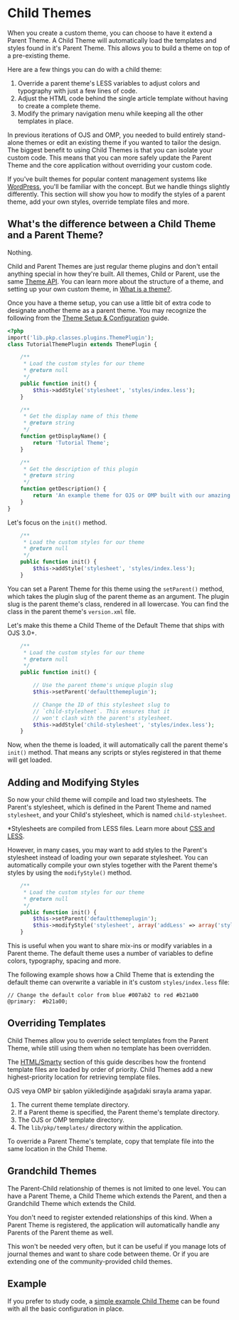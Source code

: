 # Child Themes

When you create a custom theme, you can choose to have it extend a Parent Theme. A Child Theme will automatically load the templates and styles found in it's Parent Theme. This allows you to build a theme on top of a pre-existing theme.

Here are a few things you can do with a child theme:

1. Override a parent theme's LESS variables to adjust colors and typography with just a few lines of code.
2. Adjust the HTML code behind the single article template without having to create a complete theme.
3. Modify the primary navigation menu while keeping all the other templates in place.

In previous iterations of OJS and OMP, you needed to build entirely stand-alone themes or edit an existing theme if you wanted to tailor the design. The biggest benefit to using Child Themes is that you can isolate your custom code. This means that you can more safely update the Parent Theme and the core application without overriding your custom code.

If you've built themes for popular content management systems like [WordPress](https://wordpress.org/), you'll be familiar with the concept. But we handle things slightly differently. This section will show you how to modify the styles of a parent theme, add your own styles, override template files and more.

## What's the difference between a Child Theme and a Parent Theme?

Nothing.

Child and Parent Themes are just regular theme plugins and don't entail anything special in how they're built. All themes, Child or Parent, use the same [Theme API](theme-api.md). You can learn more about the structure of a theme, and setting up your own custom theme, in [What is a theme?](what-is-a-theme.md).

Once you have a theme setup, you can use a little bit of extra code to designate another theme as a parent theme. You may recognize the following from the [Theme Setup & Configuration](theme-setup.md) guide.

```php
<?php
import('lib.pkp.classes.plugins.ThemePlugin');
class TutorialThemePlugin extends ThemePlugin {

    /**
     * Load the custom styles for our theme
     * @return null
     */
    public function init() {
        $this->addStyle('stylesheet', 'styles/index.less');
    }

    /**
     * Get the display name of this theme
     * @return string
     */
    function getDisplayName() {
        return 'Tutorial Theme';
    }

    /**
     * Get the description of this plugin
     * @return string
     */
    function getDescription() {
        return 'An example theme for OJS or OMP built with our amazing documentation.';
    }
}
```

Let's focus on the `init()` method.

```php
    /**
     * Load the custom styles for our theme
     * @return null
     */
    public function init() {
        $this->addStyle('stylesheet', 'styles/index.less');
    }
```

You can set a Parent Theme for this theme using the `setParent()` method, which takes the plugin slug of the parent theme as an argument. The plugin slug is the parent theme's class, rendered in all lowercase. You can find the class in the parent theme's `version.xml` file.

Let's make this theme a Child Theme of the Default Theme that ships with OJS 3.0+.

```php
    /**
     * Load the custom styles for our theme
     * @return null
     */
    public function init() {

        // Use the parent theme's unique plugin slug
        $this->setParent('defaultthemeplugin');

        // Change the ID of this stylesheet slug to
        // `child-stylesheet`. This ensures that it
        // won't clash with the parent's stylesheet.
        $this->addStyle('child-stylesheet', 'styles/index.less');
    }
```

Now, when the theme is loaded, it will automatically call the parent theme's `init()` method. That means any scripts or styles registered in that theme will get loaded.

## Adding and Modifying Styles

So now your child theme will compile and load two stylesheets. The Parent's stylesheet, which is defined in the Parent Theme and named `stylesheet`, and your Child's stylesheet, which is named `child-stylesheet`.

*Stylesheets are compiled from LESS files. Learn more about [CSS and LESS](css-less.md).

However, in many cases, you may want to add styles to the Parent's stylesheet instead of loading your own separate stylesheet. You can automatically compile your own styles together with the Parent theme's styles by using the `modifyStyle()` method.

```php
    /**
     * Load the custom styles for our theme
     * @return null
     */
    public function init() {
        $this->setParent('defaultthemeplugin');
        $this->modifyStyle('stylesheet', array('addLess' => array('styles/index.less')));
    }
```

This is useful when you want to share mix-ins or modify variables in a Parent theme. The default theme uses a number of variables to define colors, typography, spacing and more.

The following example shows how a Child Theme that is extending the default theme can overwrite a variable in it's custom `styles/index.less` file:

```less
// Change the default color from blue #007ab2 to red #b21a00
@primary:  #b21a00;
```

## Overriding Templates

Child Themes allow you to override select templates from the Parent Theme, while still using them when no template has been overridden.

The [HTML/Smarty](html-smarty.md) section of this guide describes how the frontend template files are loaded by order of priority. Child Themes add a new highest-priority location for retrieving template files.

OJS veya OMP bir şablon yüklediğinde aşağıdaki sırayla arama yapar.

1. The current theme template directory.
2. If a Parent theme is specified, the Parent theme's template directory.
3. The OJS or OMP template directory.
4. The `lib/pkp/templates/` directory within the application.

To override a Parent Theme's template, copy that template file into the same location in the Child Theme.

## Grandchild Themes

The Parent-Child relationship of themes is not limited to one level. You can have a Parent Theme, a Child Theme which extends the Parent, and then a Grandchild Theme which extends the Child.

You don't need to register extended relationships of this kind. When a Parent Theme is registered, the application will automatically handle any Parents of the Parent theme as well.

This won't be needed very often, but it can be useful if you manage lots of journal themes and want to share code between theme. Or if you are extending one of the community-provided child themes.

## Example
If you prefer to study code, a [simple example Child Theme](https://github.com/NateWr/defaultChild) can be found with all the basic configuration in place.
